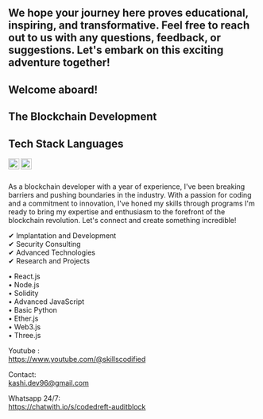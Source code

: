 ## We hope your journey here proves educational, inspiring, and transformative. Feel free to reach out to us with any questions, feedback, or suggestions. Let's embark on this exciting adventure together!

## Welcome aboard!

## The Blockchain Development 

## Tech Stack Languages



 
<a href="https://www.linkedin.com/in/kashif-choudary/">
  <img align="left" alt="Kashif - LinkedIn" width="22px" src="https://cdn.jsdelivr.net/npm/simple-icons@v3/icons/linkedin.svg"/>
</a>
<a href="https://twitter.com/k_ashi0">
  <img align="left" alt="kashif - Twitter" width="22px" src="https://cdn.jsdelivr.net/npm/simple-icons@v3/icons/twitter.svg"/>
</a>
 
<br />
<br />

As a blockchain developer with a year of experience, I've been breaking barriers and pushing boundaries in the industry. With a passion for coding and a commitment to innovation, I've honed my skills through programs I'm ready to bring my expertise and enthusiasm to the forefront of the blockchain revolution. Let's connect and create something incredible!

✔ Implantation and Development<br>
✔ Security Consulting <br>
✔ Advanced Technologies <br>
✔ Research and Projects<br>

   
• React.js<br>
• Node.js<br>
• Solidity<br>
• Advanced JavaScript<br>
• Basic Python <br>
• Ether.js <br>
• Web3.js <br>
• Three.js <br>

Youtube :<br>
https://www.youtube.com/@skillscodified

Contact:<br>
kashi.dev96@gmail.com<br>
 
Whatsapp 24/7:<br>
https://chatwith.io/s/codedreft-auditblock <br>
 


